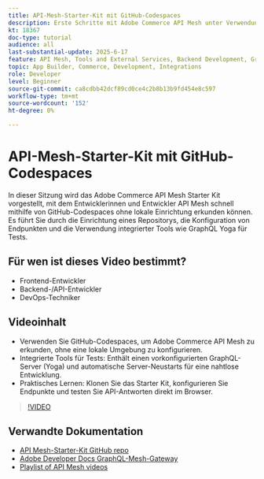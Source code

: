 ```yaml
---
title: API-Mesh-Starter-Kit mit GitHub-Codespaces
description: Erste Schritte mit Adobe Commerce API Mesh unter Verwendung eines GitHub-basierten Starter Kits - kein lokales Setup erforderlich.
kt: 18367
doc-type: tutorial
audience: all
last-substantial-update: 2025-6-17
feature: API Mesh, Tools and External Services, Backend Development, GraphQL, Storefront
topic: App Builder, Commerce, Development, Integrations
role: Developer
level: Beginner
source-git-commit: ca8cdbb42dcf89cd0ce4c2b8b13b9fd454e8c597
workflow-type: tm+mt
source-wordcount: '152'
ht-degree: 0%

---
```



# API-Mesh-Starter-Kit mit GitHub-Codespaces

In dieser Sitzung wird das Adobe Commerce API Mesh Starter Kit vorgestellt, mit dem Entwicklerinnen und Entwickler API Mesh schnell mithilfe von GitHub-Codespaces ohne lokale Einrichtung erkunden können. Es führt Sie durch die Einrichtung eines Repositorys, die Konfiguration von Endpunkten und die Verwendung integrierter Tools wie GraphQL Yoga für Tests.

## Für wen ist dieses Video bestimmt?

* Frontend-Entwickler
* Backend-/API-Entwickler
* DevOps-Techniker

## Videoinhalt

* Verwenden Sie GitHub-Codespaces, um Adobe Commerce API Mesh zu erkunden, ohne eine lokale Umgebung zu konfigurieren.
* Integrierte Tools für Tests: Enthält einen vorkonfigurierten GraphQL-Server (Yoga) und automatische Server-Neustarts für eine nahtlose Entwicklung.
* Praktisches Lernen: Klonen Sie das Starter Kit, konfigurieren Sie Endpunkte und testen Sie API-Antworten direkt im Browser.

>[!VIDEO](https://video.tv.adobe.com/v/3464017?learn=on&enablevpops)

## Verwandte Dokumentation

* [API Mesh-Starter-Kit GitHub repo](https://github.com/adobe-commerce/api-mesh-starter-kit)
* [Adobe Developer Docs GraphQL-Mesh-Gateway](https://developer.adobe.com/graphql-mesh-gateway/)
* [Playlist of API Mesh videos](https://experienceleague.adobe.com/en/playlists/commerce-get-started-app-builder-and-api-mesh)
